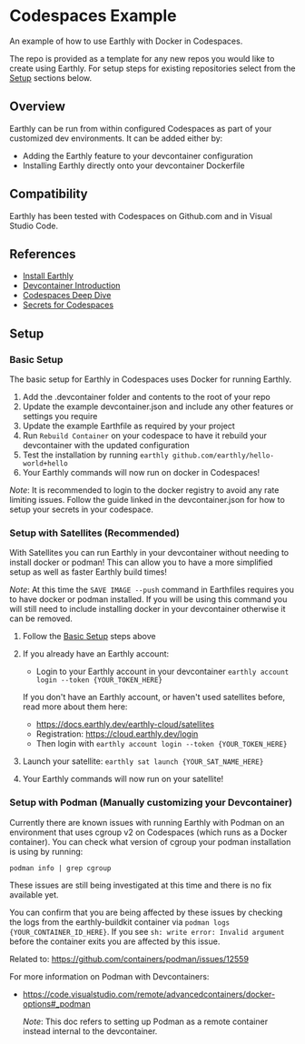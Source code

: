 # Codespaces Example

An example of how to use Earthly with Docker in Codespaces.

The repo is provided as a template for any new repos you would like to create using Earthly.
For setup steps for existing repositories select from the [Setup](#Setup) sections below.

## Overview

Earthly can be run from within configured Codespaces as part of your customized dev environments. It can be added either by:

* Adding the Earthly feature to your devcontainer configuration
* Installing Earthly directly onto your devcontainer Dockerfile

## Compatibility

Earthly has been tested with Codespaces on Github.com and in Visual Studio Code.

## References

- [Install Earthly](https://earthly.dev/get-earthly)
- [Devcontainer Introduction](https://docs.github.com/en/codespaces/setting-up-your-project-for-codespaces/adding-a-dev-container-configuration/introduction-to-dev-containers)
- [Codespaces Deep Dive](https://docs.github.com/en/codespaces/getting-started/deep-dive)
- [Secrets for Codespaces](https://docs.github.com/en/codespaces/setting-up-your-project-for-codespaces/configuring-dev-containers/specifying-recommended-secrets-for-a-repository)

## Setup

### Basic Setup

The basic setup for Earthly in Codespaces uses Docker for running Earthly.

1. Add the .devcontainer folder and contents to the root of your repo
1. Update the example devcontainer.json and include any other features or settings you require
1. Update the example Earthfile as required by your project
1. Run `Rebuild Container` on your codespace to have it rebuild your devcontainer with the updated configuration
1. Test the installation by running `earthly github.com/earthly/hello-world+hello`
1. Your Earthly commands will now run on docker in Codespaces!

_Note_: It is recommended to login to the docker registry to avoid any rate limiting issues. Follow the guide linked in the devcontainer.json for how to setup your secrets in your codespace.

### Setup with Satellites (Recommended)

With Satellites you can run Earthly in your devcontainer without needing to install docker or podman! This can allow you to have a more simplified setup as well as faster Earthly build times!

_Note_: At this time the `SAVE IMAGE --push` command in Earthfiles requires you to have docker or podman installed. If you will be using this command you will still need to include installing docker in your devcontainer otherwise it can be removed.

1. Follow the [Basic Setup](#Basic-Setup) steps above
1. If you already have an Earthly account:
    - Login to your Earthly account in your devcontainer `earthly account login --token {YOUR_TOKEN_HERE}`
    
    If you don't have an Earthly account, or haven't used satellites before, read more about them here:
    - https://docs.earthly.dev/earthly-cloud/satellites
    - Registration: https://cloud.earthly.dev/login
    - Then login with `earthly account login --token {YOUR_TOKEN_HERE}`
1. Launch your satellite: `earthly sat launch {YOUR_SAT_NAME_HERE}`
1. Your Earthly commands will now run on your satellite!

### Setup with Podman (Manually customizing your Devcontainer)

Currently there are known issues with running Earthly with Podman on an environment that uses cgroup v2 on Codespaces (which runs as a Docker container). You can check what version of cgroup your podman installation is using by running:

```podman info | grep cgroup```

These issues are still being investigated at this time and there is no fix available yet. 

You can confirm that you are being affected by these issues by checking the logs from the earthly-buildkit container via `podman logs {YOUR_CONTAINER_ID_HERE}`. If you see `sh: write error: Invalid argument` before the container exits you are affected by this issue.  

Related to: https://github.com/containers/podman/issues/12559

For more information on Podman with Devcontainers:
    
- https://code.visualstudio.com/remote/advancedcontainers/docker-options#_podman 
    
    _Note_: This doc refers to setting up Podman as a remote container instead internal to the devcontainer.

